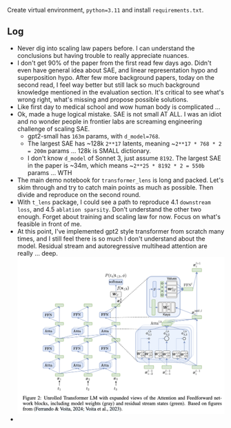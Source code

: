 Create virtual environment, `python=3.11` and install `requirements.txt`. 

## Log
- Never dig into scaling law papers before. I can understand the conclusions but having trouble to really appreciate nuances. 
- I don't get 90% of the paper from the first read few days ago. Didn't even have general idea about SAE, and linear representation hypo and superposition hypo. After few more background papers, today on the second read, I feel way better but still lack so much background knowledge mentioned in the evaluation section. It's critical to see what's wrong right, what's missing and propose possible solutions. 
- Like first day to medical school and wow human body is complicated ... 
- Ok, made a huge logical mistake. SAE is not small AT ALL. I was an idiot and no wonder people in frontier labs are screaming engineering challenge of scaling SAE.
    - gpt2-small has `163m` params, with `d_model=768`.
    - The largest SAE has ~128k `2**17` latents, meaning ~`2**17 * 768 * 2 = 200m` params ... 128k is SMALL dictionary. 
    - I don't know `d_model` of Sonnet 3, just assume `8192`. The largest SAE in the paper is ~34m, which means ~`2**25 * 8192 * 2 = 550b` params ... WTH
- The main demo notebook for `transformer_lens` is long and packed. Let's skim through and try to catch main points as much as possible. Then divide and reproduce on the second round. 
- With `t_lens` package, I could see a path to reproduce 4.1 `downstream loss`, and 4.5 `ablation sparsity`. Don't understand the other two enough. Forget about training and scaling law for now. Focus on what's feasible in front of me.
- At this point, I've implemented gpt2 style transformer from scratch many times, and I still feel there is so much I don't understand about the model. Residual stream and autoregressive multihead attention are really ... deep. ![](../asset/unrolled_transformer.png)
- 